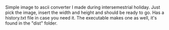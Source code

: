 Simple image to ascii converter I made during intersemestrial holiday.
Just pick the image, insert the width and height and should be ready to go.
Has a history.txt file in case you need it. The executable makes one as well, it's found in the "dist" folder.
